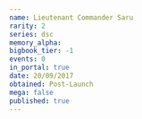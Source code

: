 ```yaml
---
name: Lieutenant Commander Saru
rarity: 2
series: dsc
memory_alpha:
bigbook_tier: -1
events: 0
in_portal: true
date: 20/09/2017
obtained: Post-Launch
mega: false
published: true
---
```




